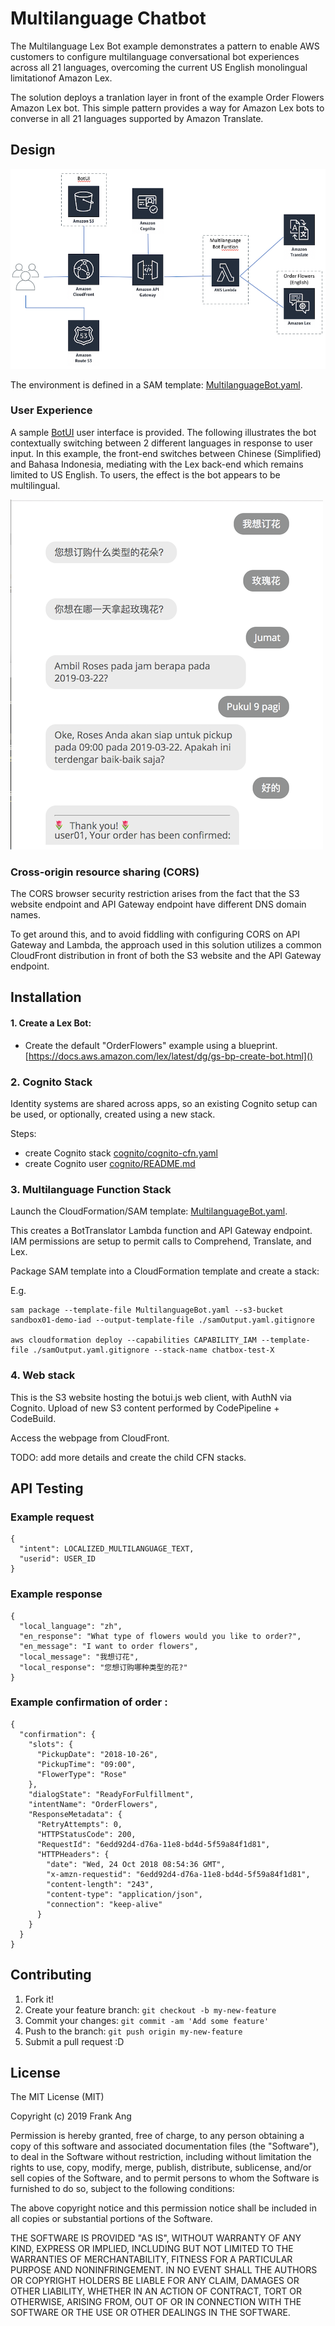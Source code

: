 # Multilanguage Chatbot

The Multilanguage Lex Bot example demonstrates a pattern to enable AWS customers to configure multilanguage conversational bot experiences across all 21 languages, overcoming the current US English monolingual limitationof Amazon Lex. 

The solution deploys a tranlation layer in front of the example Order Flowers Amazon Lex bot. This simple pattern provides a way for Amazon Lex bots to converse in all 21 languages supported by Amazon Translate. 

## Design

![Multilanguage Chatbot architecture](doc/architecture.png) 

The environment is defined in a SAM template: [MultilanguageBot.yaml](). 

### User Experience

A sample [BotUI](https://botui.org/) user interface is provided. The following illustrates the bot contextually switching between 2 different languages in response to user input. In this example, the front-end switches between Chinese (Simplified) and Bahasa Indonesia, mediating with the Lex back-end which remains limited to US English. To users, the effect is the bot appears to be multilingual.

![Mixing Chinese and Indonesian in session](doc/botui-session.png) 

### Cross-origin resource sharing (CORS)

The CORS browser security restriction arises from the fact that the S3 website endpoint and API Gateway endpoint have different DNS domain names.

To get around this, and to avoid fiddling with configuring CORS on API Gateway and Lambda, the approach used in this solution utilizes a common CloudFront distribution in front of both the S3 website and the API Gateway endpoint. 

## Installation

#### 1. Create a Lex Bot: 
 * Create the default "OrderFlowers" example using a blueprint. [https://docs.aws.amazon.com/lex/latest/dg/gs-bp-create-bot.html]()

### 2. Cognito Stack
Identity systems are shared across apps, so an existing Cognito setup can be used, or optionally, created using a new stack.

Steps:

* create Cognito stack [cognito/cognito-cfn.yaml]()
* create Cognito user [cognito/README.md]()

### 3. Multilanguage Function Stack

Launch the CloudFormation/SAM template: [MultilanguageBot.yaml](). 

This creates a BotTranslator Lambda function and API Gateway endpoint. IAM permissions are setup to permit calls to Comprehend, Translate, and Lex. 

Package SAM template into a CloudFormation template and create a stack:

E.g.
```
sam package --template-file MultilanguageBot.yaml --s3-bucket sandbox01-demo-iad --output-template-file ./samOutput.yaml.gitignore

aws cloudformation deploy --capabilities CAPABILITY_IAM --template-file ./samOutput.yaml.gitignore --stack-name chatbox-test-X

```


### 4. Web stack

This is the S3 website hosting the botui.js web client, with AuthN via Cognito. Upload of new S3 content performed by CodePipeline + CodeBuild.

Access the webpage from CloudFront.

TODO: add more details and create the child CFN stacks.

## API Testing

### Example request
```
{
  "intent": LOCALIZED_MULTILANGUAGE_TEXT,
  "userid": USER_ID
}
```

### Example response

```
{
  "local_language": "zh",
  "en_response": "What type of flowers would you like to order?",
  "en_message": "I want to order flowers",
  "local_message": "我想订花",
  "local_response": "您想订购哪种类型的花?"
}
```

### Example confirmation of order :

```
{
  "confirmation": {
    "slots": {
      "PickupDate": "2018-10-26",
      "PickupTime": "09:00",
      "FlowerType": "Rose"
    },
    "dialogState": "ReadyForFulfillment",
    "intentName": "OrderFlowers",
    "ResponseMetadata": {
      "RetryAttempts": 0,
      "HTTPStatusCode": 200,
      "RequestId": "6edd92d4-d76a-11e8-bd4d-5f59a84f1d81",
      "HTTPHeaders": {
        "date": "Wed, 24 Oct 2018 08:54:36 GMT",
        "x-amzn-requestid": "6edd92d4-d76a-11e8-bd4d-5f59a84f1d81",
        "content-length": "243",
        "content-type": "application/json",
        "connection": "keep-alive"
      }
    }
  }
}
```

## Contributing
 
1. Fork it!
2. Create your feature branch: `git checkout -b my-new-feature`
3. Commit your changes: `git commit -am 'Add some feature'`
4. Push to the branch: `git push origin my-new-feature`
5. Submit a pull request :D
 

## License

The MIT License (MIT)

Copyright (c) 2019 Frank Ang

Permission is hereby granted, free of charge, to any person obtaining a copy of this software and associated documentation files (the "Software"), to deal in the Software without restriction, including without limitation the rights to use, copy, modify, merge, publish, distribute, sublicense, and/or sell copies of the Software, and to permit persons to whom the Software is furnished to do so, subject to the following conditions:

The above copyright notice and this permission notice shall be included in all copies or substantial portions of the Software.

THE SOFTWARE IS PROVIDED "AS IS", WITHOUT WARRANTY OF ANY KIND, EXPRESS OR IMPLIED, INCLUDING BUT NOT LIMITED TO THE WARRANTIES OF MERCHANTABILITY, FITNESS FOR A PARTICULAR PURPOSE AND NONINFRINGEMENT. IN NO EVENT SHALL THE AUTHORS OR COPYRIGHT HOLDERS BE LIABLE FOR ANY CLAIM, DAMAGES OR OTHER LIABILITY, WHETHER IN AN ACTION OF CONTRACT, TORT OR OTHERWISE, ARISING FROM, OUT OF OR IN CONNECTION WITH THE SOFTWARE OR THE USE OR OTHER DEALINGS IN THE SOFTWARE.

